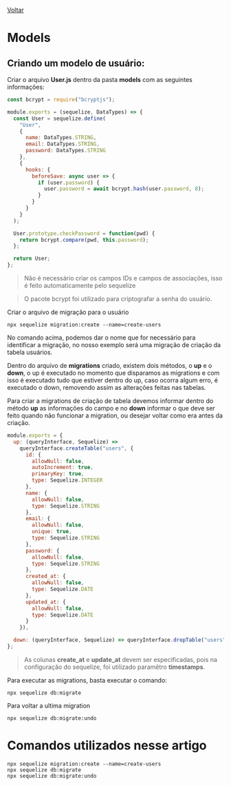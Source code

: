 [Voltar](/src/sequelize.md)

# Models

## Criando um modelo de usuário:

Criar o arquivo **User.js** dentro da pasta **models** com as seguintes informações:

```js
const bcrypt = require("bcryptjs");

module.exports = (sequelize, DataTypes) => {
  const User = sequelize.define(
    "User",
    {
      name: DataTypes.STRING,
      email: DataTypes.STRING,
      password: DataTypes.STRING
    },
    {
      hooks: {
        beforeSave: async user => {
          if (user.password) {
            user.password = await bcrypt.hash(user.password, 8);
          }
        }
      }
    }
  );

  User.prototype.checkPassword = function(pwd) {
    return bcrypt.compare(pwd, this.password);
  };

  return User;
};
```

> Não é necessário criar os campos IDs e campos de associações, isso é feito automaticamente pelo sequelize

> O pacote bcrypt foi utilizado para criptografar a senha do usuário.

Criar o arquivo de migração para o usuário

```
npx sequelize migration:create --name=create-users
```

No comando acima, podemos dar o nome que for necessário para identificar a migração, no nosso exemplo será uma migração de criação da tabela usuários.

Dentro do arquivo de **migrations** criado, existem dois métodos, o **up** e o **down**, o up é executado no momento que disparamos as migrations e com isso é executado tudo que estiver dentro do up, caso ocorra algum erro, é executado o down, removendo assim as alterações feitas nas tabelas.

Para criar a migrations de criação de tabela devemos informar dentro do método **up** as informações do campo e no **down** informar o que deve ser feito quando não funcionar a migration, ou desejar voltar como era antes da criação.

```js
module.exports = {
  up: (queryInterface, Sequelize) =>
    queryInterface.createTable("users", {
      id: {
        allowNull: false,
        autoIncrement: true,
        primaryKey: true,
        type: Sequelize.INTEGER
      },
      name: {
        allowNull: false,
        type: Sequelize.STRING
      },
      email: {
        allowNull: false,
        unique: true,
        type: Sequelize.STRING
      },
      password: {
        allowNull: false,
        type: Sequelize.STRING
      },
      created_at: {
        allowNull: false,
        type: Sequelize.DATE
      },
      updated_at: {
        allowNull: false,
        type: Sequelize.DATE
      }
    }),

  down: (queryInterface, Sequelize) => queryInterface.dropTable("users")
};
```

> As colunas **create_at** e **update_at** devem ser especificadas, pois na configuração do sequelize, foi utilizado paramêtro **timestamps**.

Para executar as migrations, basta executar o comando:

```
npx sequelize db:migrate
```

Para voltar a ultima migration

```
npx sequelize db:migrate:undo
```

# Comandos utilizados nesse artigo

```
npx sequelize migration:create --name=create-users
npx sequelize db:migrate
npx sequelize db:migrate:undo
```
